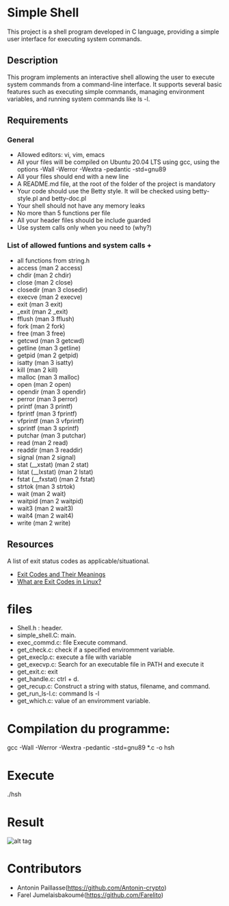 # Simple Shell
This project is a shell program developed in C language, providing a simple user interface for executing system commands.
## Description
This program implements an interactive shell allowing the user to execute system commands from a command-line interface. It supports several basic features such as executing simple commands, managing environment variables, and running system commands like ls -l.
## Requirements
### General 
 - Allowed editors: vi, vim, emacs
 - All your files will be compiled on Ubuntu 20.04 LTS using gcc, using the options -Wall -Werror -Wextra -pedantic -std=gnu89
 - All your files should end with a new line
 - A README.md file, at the root of the folder of the project is mandatory
 - Your code should use the Betty style. It will be checked using betty-style.pl and betty-doc.pl
 - Your shell should not have any memory leaks
 - No more than 5 functions per file
 - All your header files should be include guarded
 - Use system calls only when you need to (why?)
### List of allowed funtions and system calls +
 - all functions from string.h
 - access (man 2 access)
 - chdir (man 2 chdir)
 - close (man 2 close)
 - closedir (man 3 closedir)
 - execve (man 2 execve)
 - exit (man 3 exit)
 - _exit (man 2 _exit)
 - fflush (man 3 fflush)
 - fork (man 2 fork)
 - free (man 3 free)
 - getcwd (man 3 getcwd)
 - getline (man 3 getline)
 - getpid (man 2 getpid)
 - isatty (man 3 isatty)
 - kill (man 2 kill)
 - malloc (man 3 malloc)
 - open (man 2 open)
 - opendir (man 3 opendir)
 - perror (man 3 perror)
 - printf (man 3 printf)
 - fprintf (man 3 fprintf)
 - vfprintf (man 3 vfprintf)
 - sprintf (man 3 sprintf)
 - putchar (man 3 putchar)
 - read (man 2 read)
 - readdir (man 3 readdir)
 - signal (man 2 signal)
 - stat (__xstat) (man 2 stat)
 - lstat (__lxstat) (man 2 lstat)
 - fstat (__fxstat) (man 2 fstat)
 - strtok (man 3 strtok)
 - wait (man 2 wait)
 - waitpid (man 2 waitpid)
 - wait3 (man 2 wait3)
 - wait4 (man 2 wait4)
 - write (man 2 write)
## Resources
 A list of exit status codes as applicable/situational.
 - [Exit Codes and Their Meanings](https://hpc-discourse.usc.edu/t/exit-codes-and-their-meanings/414)
 - [What are Exit Codes in Linux?](https://itsfoss.com/linux-exit-codes/)
 # files 
 - Shell.h : header.
 - simple_shell.C: main.
 - exec_commd.c: file Execute  command.
 - get_check.c: check if a specified enviromment variable.
 - get_execlp.c: execute a file with variable 
 - get_execvp.c: Search for an executable file in PATH and execute it
 - get_exit.c: exit
 - get_handle.c: ctrl + d.
 - get_recup.c: Construct a string with status, filename, and command.
 - get_run_ls-l.c: command ls -l
 - get_which.c: value of an enviromment variable.
 # Compilation du programme:
gcc -Wall -Werror -Wextra -pedantic -std=gnu89 *.c -o hsh
# Execute
./hsh
# Result
![alt tag](https://github.com/Farelito/holbertonschool-simple_shell/blob/main/hsh.png)
# Contributors
- Antonin Paillasse(https://github.com/Antonin-crypto)
- Farel Jumelaisbakoumé(https://github.com/Farelito)
